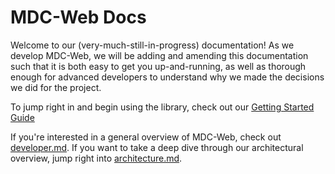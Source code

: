 # MDC-Web Docs

Welcome to our (very-much-still-in-progress) documentation! As we develop MDC-Web, we will be
adding and amending this documentation such that it is both easy to get you up-and-running, as well as
thorough enough for advanced developers to understand why we made the decisions we did for the
project.

To jump right in and begin using the library, check out our [Getting Started Guide](./getting-started.md)

If you're interested in a general overview of MDC-Web, check out [developer.md](./developer.md). If
you want to take a deep dive through our architectural overview, jump right into
[architecture.md](./architecture.md).
